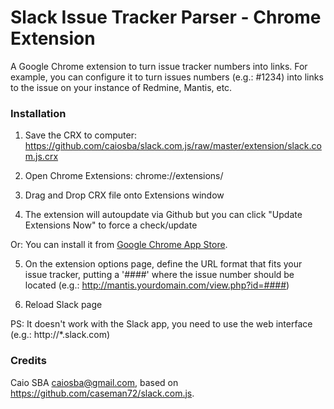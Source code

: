 Slack Issue Tracker Parser - Chrome Extension
=============================================

A Google Chrome extension to turn issue tracker numbers into links. For example, you can configure
it to turn issues numbers (e.g.: #1234) into links to the issue on your instance of Redmine, Mantis, etc.

### Installation

1. Save the CRX to computer: https://github.com/caiosba/slack.com.js/raw/master/extension/slack.com.js.crx

2. Open Chrome Extensions: chrome://extensions/

3. Drag and Drop CRX file onto Extensions window

4. The extension will autoupdate via Github but you can click "Update Extensions Now" to force a check/update

Or: You can install it from [Google Chrome App Store](https://chrome.google.com/webstore/detail/slack-issue-tracker-parse/pacaiaegphnemjjkoihhjahbpndabnch).

5. On the extension options page, define the URL format that fits your issue tracker, putting a '####'
   where the issue number should be located (e.g.: http://mantis.yourdomain.com/view.php?id=####)

6. Reload Slack page

PS: It doesn't work with the Slack app, you need to use the web interface (e.g.: http://*.slack.com)

### Credits

Caio SBA <caiosba@gmail.com>, based on https://github.com/caseman72/slack.com.js.
